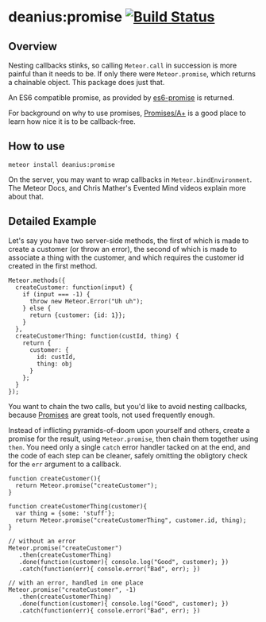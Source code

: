 # deanius:promise [![Build Status](https://secure.travis-ci.org/chicagogrooves/deanius-meteor-promise.png?branch=master)](https://travis-ci.org/chicagogrooves/deanius-meteor-promise)

## Overview
Nesting callbacks stinks, so calling `Meteor.call` in succession is more painful than it needs to be. If only there were `Meteor.promise`, which returns a chainable object. This package does just that.

An ES6 compatible promise, as provided by [es6-promise](https://github.com/jakearchibald/es6-promise) is returned.

For background on why to use promises, [Promises/A+](https://promisesaplus.com/)
is a good place to learn how nice it is to be callback-free.

## How to use

    meteor install deanius:promise

On the server, you may want to wrap callbacks in `Meteor.bindEnvironment`.
The Meteor Docs, and Chris Mather's Evented Mind videos explain more about that.

## Detailed Example

Let's say you have two server-side methods, the first of which is made to create a customer (or throw an error),
the second of which is made to associate a thing with the customer, and which requires the customer id created in the first method.

```
Meteor.methods({
  createCustomer: function(input) {
    if (input === -1) {
      throw new Meteor.Error("Uh uh");
    } else {
      return {customer: {id: 1}};
    }
  },
  createCustomerThing: function(custId, thing) {
    return {
      customer: {
        id: custId,
        thing: obj
      }
    };
  }
});

```

You want to chain the two calls, but you'd like to avoid nesting callbacks, because [Promises](http://api.jquery.com/deferred.then/) are great tools, not used frequently enough.

Instead of inflicting pyramids-of-doom upon yourself and others, create a promise for the result, using `Meteor.promise`, then chain them together using `then`. You need only a single `catch` error handler tacked on at the end, and the code of each step can be cleaner, safely omitting the obligtory check for the `err` argument to a callback.


```
function createCustomer(){
  return Meteor.promise("createCustomer");
}

function createCustomerThing(customer){
  var thing = {some: 'stuff'};
  return Meteor.promise("createCustomerThing", customer.id, thing);
}

// without an error
Meteor.promise("createCustomer")
   .then(createCustomerThing)
   .done(function(customer){ console.log("Good", customer); })
   .catch(function(err){ console.error("Bad", err); })

// with an error, handled in one place
Meteor.promise("createCustomer", -1)
   .then(createCustomerThing)
   .done(function(customer){ console.log("Good", customer); })
   .catch(function(err){ console.error("Bad", err); })

```
